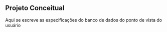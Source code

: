 ## Projeto Conceitual

Aqui se escreve as especificações do banco de dados do ponto de vista do usuário